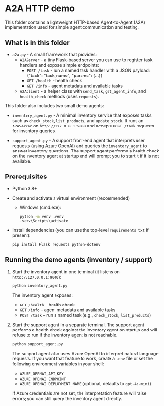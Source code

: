 # A2A HTTP demo

This folder contains a lightweight HTTP-based Agent-to-Agent (A2A) implementation used for simple agent communication and testing.

## What is in this folder

- `a2a.py` - A small framework that provides:
  - `A2AServer` - a tiny Flask-based server you can use to register task handlers and expose simple endpoints:
    - `POST /task` - run a named task handler with a JSON payload: {"task": "task_name", "params": {...}}
    - `GET /health` - health check
    - `GET /info` - agent metadata and available tasks
  - `A2AClient` - a helper class with `send_task`, `get_agent_info`, and `health_check` methods (uses `requests`).

This folder also includes two small demo agents:

- `inventory_agent.py` - A minimal inventory service that exposes tasks such as `check_stock`, `list_products`, and `update_stock`. It runs an `A2AServer` on `http://127.0.0.1:9000` and accepts `POST /task` requests for inventory queries.

- `support_agent.py` - A support front-end agent that interprets user requests (using Azure OpenAI) and queries the `inventory_agent` to answer inventory questions. The support agent performs a health check on the inventory agent at startup and will prompt you to start it if it is not available.

## Prerequisites

- Python 3.8+
- Create and activate a virtual environment (recommended)
  - Windows (cmd.exe):

    ```cmd
    python -m venv .venv
    .venv\Scripts\activate
    ```

- Install dependencies (you can use the top-level `requirements.txt` if present):

    ```bash
    pip install Flask requests python-dotenv
    ```

## Running the demo agents (inventory / support)

1. Start the inventory agent in one terminal (it listens on `http://127.0.0.1:9000`):

    ```cmd
    python inventory_agent.py
    ```

   The inventory agent exposes:
   - `GET /health` – health check
   - `GET /info` – agent metadata and available tasks
   - `POST /task` – run a named task (e.g., `check_stock`, `list_products`)

2. Start the support agent in a separate terminal. The support agent performs a health check against the inventory agent on startup and will refuse to run if the inventory agent is not reachable.

    ```cmd
    python support_agent.py
    ```

   The support agent also uses Azure OpenAI to interpret natural language requests. If you want that feature to work, create a `.env` file or set the following environment variables in your shell:

   - `AZURE_OPENAI_API_KEY`
   - `AZURE_OPENAI_ENDPOINT`
   - `AZURE_OPENAI_DEPLOYMENT_NAME` (optional, defaults to `gpt-4o-mini`)

   If Azure credentials are not set, the interpretation feature will raise errors; you can still query the inventory agent directly.

